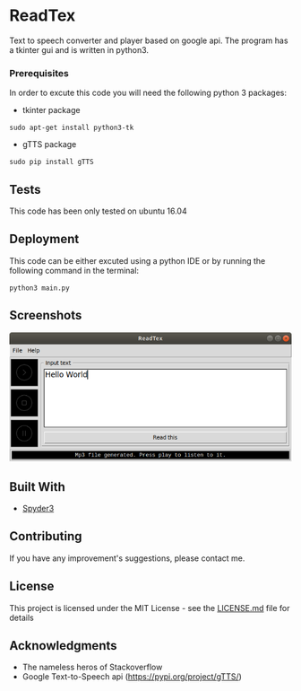 # ReadTex
Text to speech converter and player based on google api. The program has a tkinter gui and is written in python3.

### Prerequisites
In order to excute this code you will need the following python 3 packages:
* tkinter package
```
sudo apt-get install python3-tk
```
* gTTS package
```
sudo pip install gTTS
```

## Tests
This code has been only tested on ubuntu 16.04

## Deployment
This code can be either excuted using a python IDE or by running the following command in the terminal:
```
python3 main.py
```
## Screenshots
![](Readtex.png)

## Built With
* [Spyder3](http://pythonhosted.org/spyder/)

## Contributing
If you have any improvement's suggestions, please contact me.

## License
This project is licensed under the MIT License - see the [LICENSE.md](LICENSE.md) file for details

## Acknowledgments
* The nameless heros of Stackoverflow
* Google Text-to-Speech api (https://pypi.org/project/gTTS/)
